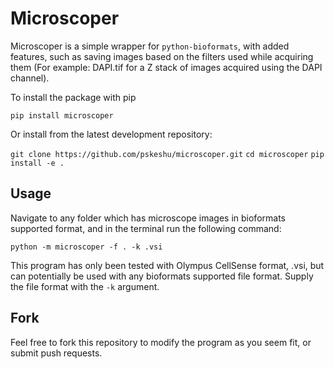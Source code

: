 Microscoper
===========

Microscoper is a simple wrapper for `python-bioformats`, with added features, such as saving images based on the filters used while acquiring them (For example: DAPI.tif for a Z stack of images acquired using the DAPI channel).

To install the package with pip

`pip install microscoper`

Or install from the latest development repository:

`git clone https://github.com/pskeshu/microscoper.git`
`cd microscoper`
`pip install -e .`


Usage
-----



Navigate to any folder which has microscope images in bioformats supported format, and in the terminal run the following command:

`python -m microscoper -f . -k .vsi`

This program has only been tested with Olympus CellSense format, .vsi, but can potentially be used with any bioformats supported file format. Supply the file format with the  `-k` argument.

Fork
----

Feel free to fork this repository to modify the program as you seem fit, or submit push requests.